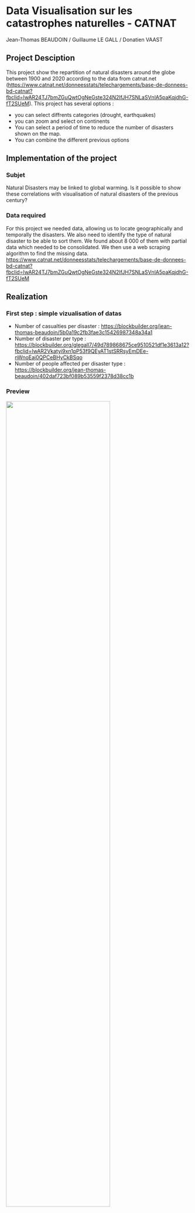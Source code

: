# Data Visualisation sur les catastrophes naturelles - CATNAT

Jean-Thomas BEAUDOIN / Guillaume LE GALL / Donatien VAAST

## Project Desciption
This project show the repartition of natural disasters around the globe between 1900 and 2020 according to the data from catnat.net (https://www.catnat.net/donneesstats/telechargements/base-de-donnees-bd-catnat?fbclid=IwAR24TJ7bmZGuQwtOgNeGste324N2IfJH7SNLaSVnlA5paKqjdhG-fT2SUeM). This project has several options :
- you can select diffrents categories (drought, earthquakes)
- you can zoom and select on continents
- You can select a period of time to reduce the number of disasters shown on the map.
- You can combine the different previous options

## Implementation of the project

### Subjet
Natural Disasters may be linked to global warming. Is it possible to show these correlations with visualisation of natural disasters of the previous century?

### Data required
For this project we needed data, allowing us to locate geographically and temporally the disasters. We also need to identify the type of natural disaster to be able to sort them. We found about 8 000 of them with partial data which needed to be consolidated. We then use a web scraping algorithm to find the missing data.
https://www.catnat.net/donneesstats/telechargements/base-de-donnees-bd-catnat?fbclid=IwAR24TJ7bmZGuQwtOgNeGste324N2IfJH7SNLaSVnlA5paKqjdhG-fT2SUeM


## Realization

### First step : simple vizualisation of datas

- Number of casualties per disaster : https://blockbuilder.org/jean-thomas-beaudoin/5b0a19c2fb3fae3c15426987348a34a1
- Number of disaster per type : https://blockbuilder.org/glegall7/49d789868675ce9510521df1e3613a12?fbclid=IwAR2Vkatyi9xn1pP53f9QEyAT1stSRRsyEmDEe-nWnoEaj0QPCeBHyCkBSqo
- Number of people affected per disaster type : https://blockbuilder.org/jean-thomas-beaudoin/402daf723bf089b53559f2378d38cc1b

### Preview
<img src="https://github.com/glegall7/datavizCATNAT/previz1.PNG" width="75%"></img>
<img src="https://github.com/glegall7/datavizCATNAT/previz2.PNG" width="75%"></img>

### Final vizualisation
<img src="https://github.com/glegall7/datavizCATNAT/Final.PNG" width="75%"></img>

You may also see our work here: https://glegall7.github.io/datavizCATNAT/

### Credits
No Credits, except from the data source, which can be found here:  www.emdat.be
